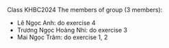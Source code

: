 Class KHBC2024
The members of group (3 members):
- Lê Ngọc Anh: do exercise 4
- Trương Ngọc Hoàng Nhi: do exercise 3
- Mai Ngọc Trâm: do exercise 1, 2